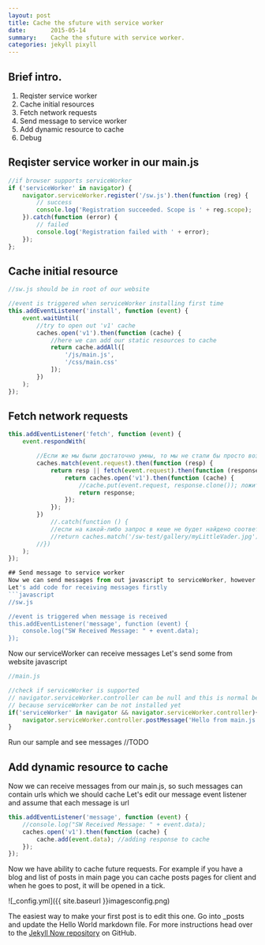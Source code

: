 ```yaml
---
layout: post
title: Cache the sfuture with service worker
date:       2015-05-14
summary:    Cache the sfuture with service worker.
categories: jekyll pixyll
---
```


## Brief intro.

1. Reqister service worker
2. Cache initial resources 
3. Fetch network requests
3. Send message to service worker
4. Add dynamic resource to cache
5. Debug


## Reqister	service worker in our main.js
```javascript
//if browser supports serviceWorker
if ('serviceWorker' in navigator) {
	navigator.serviceWorker.register('/sw.js').then(function (reg) {
		// success
		console.log('Registration succeeded. Scope is ' + reg.scope);
	}).catch(function (error) {
		// failed
		console.log('Registration failed with ' + error);
	});
};
```

## Cache initial resource
```javascript
//sw.js should be in root of our website

//event is triggered when serviceWorker installing first time
this.addEventListener('install', function (event) {
    event.waitUntil(        
		//try to open out 'v1' cache
        caches.open('v1').then(function (cache) {
			//here we can add our static resources to cache
            return cache.addAll([
                '/js/main.js',
				'/css/main.css'
            ]);
        })
    );
});
```

## Fetch network requests
```javascript
this.addEventListener('fetch', function (event) {
    event.respondWith(

        //Если же мы были достаточно умны, то мы не стали бы просто возвращать сетевой запрос, а сохранили бы его результат в кеше, чтобы иметь возможность получить его в offline-режиме
        caches.match(event.request).then(function (resp) {
            return resp || fetch(event.request).then(function (response) {
                return caches.open('v1').then(function (cache) {
                    //cache.put(event.request, response.clone()); ложит ответ в кэш 
                    return response;
                });
            });
        })
            //.catch(function () {
            //если на какой-либо запрос в кеше не будет найдено соответствие, и в этот момент сеть не доступна, то наш запрос завершится неудачно. Давайте реализуем запасной вариант по умолчанию, при котором пользователь, в описанном случае, будет получать хоть что-нибудь:
            //return caches.match('/sw-test/gallery/myLittleVader.jpg');
        //})
    );
});

## Send message to service worker
Now we can send messages from out javascript to serviceWorker, however serviceWorker should know how process our messages.
Let's add code for receiving messages firstly
```javascript
//sw.js

//event is triggered when message is received
this.addEventListener('message', function (event) {
    console.log("SW Received Message: " + event.data);    
});
```
Now our serviceWorker can receive messages
Let's send some from website javascript
```javascript
//main.js

//check if serviceWorker is supported
// navigator.serviceWorker.controller can be null and this is normal behaviuor
// because serviceWorker can be not installed yet 
if('serviceWorker' in navigator && navigator.serviceWorker.controller){                        
	navigator.serviceWorker.controller.postMessage('Hello from main.js');
}
```
Run our sample and see messages
//TODO

## Add dynamic resource to cache
Now we can receive messages from our main.js, so such messages can contain urls which we should cache
Let's edit our message event listener and assume that each message is url
```javascript
this.addEventListener('message', function (event) {
    //console.log("SW Received Message: " + event.data);
    caches.open('v1').then(function (cache) {
        cache.add(event.data); //adding response to cache        
    });
});
```

Now we have ability to cache future requests. For example if you have a blog and list of posts in main page you can cache posts pages for client and when he goes to post, it will be opened in a tick.

![_config.yml]({{ site.baseurl }}imagesconfig.png)

The easiest way to make your first post is to edit this one. Go into _posts and update the Hello World markdown file. For more instructions head over to the [Jekyll Now repository](httpsgithub.combarryclarkjekyll-now) on GitHub.
